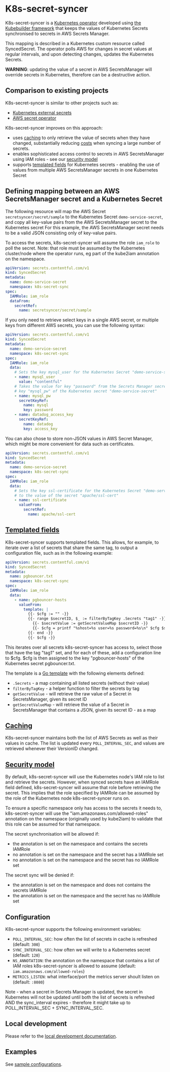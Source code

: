 # K8s-secret-syncer

K8s-secret-syncer is a [Kubernetes operator](https://kubernetes.io/docs/concepts/extend-kubernetes/operator/) developed
using [the Kubebuilder framework](https://github.com/kubernetes-sigs/kubebuilder) that keeps the values of Kubernetes
Secrets synchronised to secrets in AWS Secrets Manager.

This mapping is described in a Kubernetes custom resource called SyncedSecret. The operator polls AWS for changes in
secret values at regular intervals, and upon detecting changes, updates the Kubernetes Secrets.

__WARNING__: updating the value of a secret in AWS SecretsManager will override secrets in Kubernetes, therefore
 can be a destructive action.

## Comparison to existing projects

K8s-secret-syncer is similar to other projects such as:
 * [Kubernetes external secrets](https://github.com/godaddy/kubernetes-external-secrets)
 * [AWS secret operator](https://github.com/mumoshu/aws-secret-operator)

K8s-secret-syncer improves on this approach: 
 * uses [caching](#caching) to only retrieve the value of secrets when they have changed, substantially reducing
 [costs](https://aws.amazon.com/secrets-manager/pricing/) when syncing a large number of secrets.
 * enables sophisticated access control to secrets in AWS SecretsManager using IAM roles - see our
 [security model](#security-model)
 * supports [templated fields](#templated-fields) for Kubernetes secrets - enabling the use of values from multiple AWS
 SecretsManager secrets in one Kubernetes Secret

## Defining mapping between an AWS SecretsManager secret and a Kubernetes Secret

The following resource will map the AWS Secret `secretsyncer/secret/sample` to the Kubernetes Secret
`demo-service-secret`, and copy all key-value pairs from the AWS SecretsManager secret to the  Kubernetes secret For
 this example, the AWS SecretsManager secret needs to be a valid JSON consisting only of key-value pairs.

To access the secrets, k8s-secret-syncer will assume the role `iam_role` to poll the secret. Note: that role must be
 assumed by the Kubernetes cluster/node where the operator runs, eg part of the kube2iam annotation on the namespace.

```yaml
apiVersion: secrets.contentful.com/v1
kind: SyncedSecret
metadata:
  name: demo-service-secret
  namespace: k8s-secret-sync
spec:
  IAMRole: iam_role
  dataFrom:
    secretRef:
      name: secretsyncer/secret/sample
```

If you only need to retrieve select keys in a single AWS secret, or multiple keys from different AWS secrets, you
can use the following syntax:

```yaml
apiVersion: secrets.contentful.com/v1
kind: SyncedSecret
metadata:
  name: demo-service-secret
  namespace: k8s-secret-sync
spec:
  IAMRole: iam_role
  data:
    # Sets the key mysql_user for the Kubernetes Secret "demo-service-secret" to "contentful"
    - name: mysql_user
      value: "contentful"
    # Takes the value for key "password" from the Secrets Manager secret "mysql", assign to the
    # key "mysql_pw" of the Kubernetes secret "demo-service-secret"
    - name: mysql_pw
      secretKeyRef:
        name: mysql
        key: password
    - name: datadog_access_key
      secretKeyRef:
        name: datadog
        key: access_key
```

You can also chose to store non-JSON values in AWS Secret Manager, which might be more convenient for data such
as certificates.

```yaml
apiVersion: secrets.contentful.com/v1
kind: SyncedSecret
metadata:
  name: demo-service-secret
  namespace: k8s-secret-sync
spec:
  IAMRole: iam_role
  data:
    # Sets the key ssl-certificate for the Kubernetes Secret "demo-service-secret"
    # to the value of the secret "apache/ssl-cert"
    - name: ssl-certificate
      valueFrom:
        secretRef:
          name: apache/ssl-cert
```

## [Templated fields](#templated-fields)

K8s-secret-syncer supports templated fields. This allows, for example, to iterate over a list of secrets that
share the same tag, to output a configuration file, such as in the following example:

```yaml
apiVersion: secrets.contentful.com/v1
kind: SyncedSecret
metadata:
  name: pgbouncer.txt
  namespace: k8s-secret-sync
spec:
  IAMRole: iam_role
  data:
    - name: pgbouncer-hosts
      valueFrom:
        template: |
          {{- $cfg := "" -}}
          {{- range $secretID, $_ := filterByTagKey .Secrets "tag1" -}}
            {{- $secretValue := getSecretValueMap $secretID -}}
            {{- $cfg = printf "%shost=%s user=%s password=%s\n" $cfg $secretValue.host $secretValue.user $secretValue.password -}}
          {{- end -}}
          {{- $cfg -}}
```

This iterates over all secrets k8s-secret-syncer has access to, select those that have the tag "tag1" set,
and for each of these, add a configuration line to $cfg. $cfg is then assigned to the key "pgbouncer-hosts" of
the Kubernetes secret pgbouncer.txt.

The template is a [Go template](https://golang.org/pkg/text/template/) with the following elements defined:
 * `.Secrets` - a map containing all listed secrets (without their value)
 * `filterByTagKey` - a helper function to filter the secrets by tag
 * `getSecretValue` - will retrieve the raw value of a Secret in SecretsManager, given its secret ID
 * `getSecretValueMap` - will retrieve the value of a Secret in SecretsManager that contains a JSON, given its secret ID -
 as a map

## [Caching](#caching)

K8s-secret-syncer maintains both the list of AWS Secrets as well as their values in cache. The list is updated every
`POLL_INTERVAL_SEC`, and values are retrieved whenever their VersionID changed.

## [Security model](#security-model)

By default, k8s-secret-syncer will use the Kubernetes node's IAM role to list and retrieve the secrets. However, when
synced secrets have an IAMRole field defined, k8s-secret-syncer will assume that role before retrieving the secret. This
implies that the role specified by IAMRole can be assumed by the role of the Kubernetes node k8s-secret-syncer runs on.

To ensure a specific namespace only has access to the secrets it needs to, k8s-secret-syncer will use the
"iam.amazonaws.com/allowed-roles" annotation on the namespace (originally used by kube2iam) to validate that this
role can be assumed for that namespace.

The secret synchronisation will be allowed if:
 * the annotation is set on the namespace and contains the secrets IAMRole
 * no annotation is set on the namespace and the secret has a IAMRole set
 * no annotation is set on the namespace and the secret has no IAMRole set

The secret sync will be denied if:
 * the annotation is set on the namespace and does not contains the secrets IAMRole
 * the annotation is set on the namespace and the secret has no IAMRole set

## Configuration

K8s-secret-syncer supports the following environment variables:

 * `POLL_INTERVAL_SEC`: how often the list of secrets in cache is refreshed (default: `300`)
 * `SYNC_INTERVAL_SEC`: how often we will write to a Kubernetes secret (default: `120`)
 * `NS_ANNOTATION`: the annotation on the namespace that contains a list of IAM roles k8s-secret-syncer is allowed
  to assume (default: `iam.amazonaws.com/allowed-roles`)
 * `METRICS_LISTEN`: what interface/port the metrics server shoult listen on (default: `:8080`)

Note  - when a secret in Secrets Manager is updated, the secret in Kubernetes will not be updated
until both the list of secrets is refreshed AND the sync_interval expires - therefore it might take up
to POLL_INTERVAL_SEC + SYNC_INTERVAL_SEC.

## Local development

Please refer to the [local development documentation](docs/development.md).

## Examples

See [sample configurations](config/samples).
